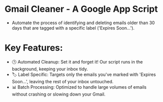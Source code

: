 # Gmail Cleaner - A Google App Script
* Automate the process of identifying and deleting emails older than 30 days that are tagged with a specific label ('Expires Soon...').

# Key Features: 
* 🕒 Automated Cleanup: Set it and forget it! Our script runs in the background, keeping your inbox tidy.
* 🏷️ Label Specific: Targets only the emails you've marked with 'Expires Soon...', leaving the rest of your inbox untouched.
* 📊 Batch Processing: Optimized to handle large volumes of emails without crashing or slowing down your Gmail.


